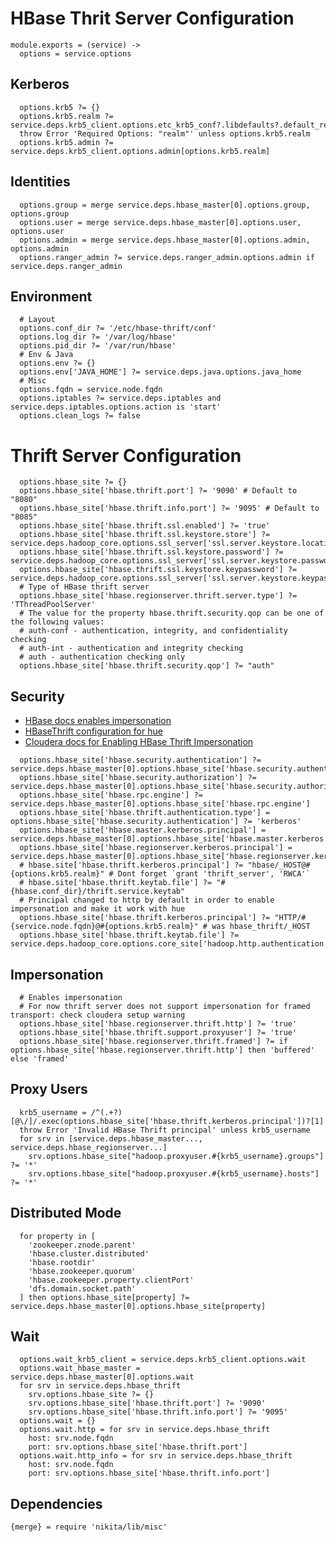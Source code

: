 
# HBase Thrit Server Configuration

    module.exports = (service) ->
      options = service.options

## Kerberos

      options.krb5 ?= {}
      options.krb5.realm ?= service.deps.krb5_client.options.etc_krb5_conf?.libdefaults?.default_realm
      throw Error 'Required Options: "realm"' unless options.krb5.realm
      options.krb5.admin ?= service.deps.krb5_client.options.admin[options.krb5.realm]

## Identities

      options.group = merge service.deps.hbase_master[0].options.group, options.group
      options.user = merge service.deps.hbase_master[0].options.user, options.user
      options.admin = merge service.deps.hbase_master[0].options.admin, options.admin
      options.ranger_admin ?= service.deps.ranger_admin.options.admin if service.deps.ranger_admin

## Environment

      # Layout
      options.conf_dir ?= '/etc/hbase-thrift/conf'
      options.log_dir ?= '/var/log/hbase'
      options.pid_dir ?= '/var/run/hbase'
      # Env & Java
      options.env ?= {}
      options.env['JAVA_HOME'] ?= service.deps.java.options.java_home
      # Misc
      options.fqdn = service.node.fqdn
      options.iptables ?= service.deps.iptables and service.deps.iptables.options.action is 'start'
      options.clean_logs ?= false

# Thrift Server Configuration  

      options.hbase_site ?= {}
      options.hbase_site['hbase.thrift.port'] ?= '9090' # Default to "8080"
      options.hbase_site['hbase.thrift.info.port'] ?= '9095' # Default to "8085"
      options.hbase_site['hbase.thrift.ssl.enabled'] ?= 'true'
      options.hbase_site['hbase.thrift.ssl.keystore.store'] ?= service.deps.hadoop_core.options.ssl_server['ssl.server.keystore.location']
      options.hbase_site['hbase.thrift.ssl.keystore.password'] ?= service.deps.hadoop_core.options.ssl_server['ssl.server.keystore.password']
      options.hbase_site['hbase.thrift.ssl.keystore.keypassword'] ?= service.deps.hadoop_core.options.ssl_server['ssl.server.keystore.keypassword']
      # Type of HBase thrift server
      options.hbase_site['hbase.regionserver.thrift.server.type'] ?= 'TThreadPoolServer'
      # The value for the property hbase.thrift.security.qop can be one of the following values:
      # auth-conf - authentication, integrity, and confidentiality checking
      # auth-int - authentication and integrity checking
      # auth - authentication checking only
      options.hbase_site['hbase.thrift.security.qop'] ?= "auth"

## Security

*   [HBase docs enables impersonation][hbase-impersonation-mode]
*   [HBaseThrift configuration for hue][hue-thrift-impersonation]
*   [Cloudera docs for Enabling HBase Thrift Impersonation][hbase-configuration-cloudera]


[hue-thrift-impersonation]:http://gethue.com/hbase-browsing-with-doas-impersonation-and-kerberos/
[hbase-impersonation-mode]: http://hbase.apache.org/book.html#security.gateway.thrift
[hbase-configuration-cloudera]:(http://www.cloudera.com/content/www/en-us/documentation/enterprise/latest/topics/cdh_sg_hbase_authentication.html/)

      options.hbase_site['hbase.security.authentication'] ?= service.deps.hbase_master[0].options.hbase_site['hbase.security.authentication']
      options.hbase_site['hbase.security.authorization'] ?= service.deps.hbase_master[0].options.hbase_site['hbase.security.authorization']
      options.hbase_site['hbase.rpc.engine'] ?= service.deps.hbase_master[0].options.hbase_site['hbase.rpc.engine']
      options.hbase_site['hbase.thrift.authentication.type'] = options.hbase_site['hbase.security.authentication'] ?= 'kerberos'
      options.hbase_site['hbase.master.kerberos.principal'] = service.deps.hbase_master[0].options.hbase_site['hbase.master.kerberos.principal']
      options.hbase_site['hbase.regionserver.kerberos.principal'] = service.deps.hbase_master[0].options.hbase_site['hbase.regionserver.kerberos.principal']
      # hbase.site['hbase.thrift.kerberos.principal'] ?= "hbase/_HOST@#{options.krb5.realm}" # Dont forget `grant 'thrift_server', 'RWCA'`
      # hbase.site['hbase.thrift.keytab.file'] ?= "#{hbase.conf_dir}/thrift.service.keytab"
      # Principal changed to http by default in order to enable impersonation and make it work with hue
      options.hbase_site['hbase.thrift.kerberos.principal'] ?= "HTTP/#{service.node.fqdn}@#{options.krb5.realm}" # was hbase_thrift/_HOST
      options.hbase_site['hbase.thrift.keytab.file'] ?= service.deps.hadoop_core.options.core_site['hadoop.http.authentication.kerberos.keytab']

## Impersonation

      # Enables impersonation
      # For now thrift server does not support impersonation for framed transport: check cloudera setup warning
      options.hbase_site['hbase.regionserver.thrift.http'] ?= 'true'
      options.hbase_site['hbase.thrift.support.proxyuser'] ?= 'true'
      options.hbase_site['hbase.regionserver.thrift.framed'] ?= if options.hbase_site['hbase.regionserver.thrift.http'] then 'buffered' else 'framed'

## Proxy Users

      krb5_username = /^(.+?)[@\/]/.exec(options.hbase_site['hbase.thrift.kerberos.principal'])?[1]
      throw Error 'Invalid HBase Thrift principal' unless krb5_username
      for srv in [service.deps.hbase_master..., service.deps.hbase_regionserver...]
        srv.options.hbase_site["hadoop.proxyuser.#{krb5_username}.groups"] ?= '*'
        srv.options.hbase_site["hadoop.proxyuser.#{krb5_username}.hosts"] ?= '*'

## Distributed Mode

      for property in [
        'zookeeper.znode.parent'
        'hbase.cluster.distributed'
        'hbase.rootdir'
        'hbase.zookeeper.quorum'
        'hbase.zookeeper.property.clientPort'
        'dfs.domain.socket.path'
      ] then options.hbase_site[property] ?= service.deps.hbase_master[0].options.hbase_site[property]

## Wait

      options.wait_krb5_client = service.deps.krb5_client.options.wait
      options.wait_hbase_master = service.deps.hbase_master[0].options.wait
      for srv in service.deps.hbase_thrift
        srv.options.hbase_site ?= {}
        srv.options.hbase_site['hbase.thrift.port'] ?= '9090'
        srv.options.hbase_site['hbase.thrift.info.port'] ?= '9095'
      options.wait = {}
      options.wait.http = for srv in service.deps.hbase_thrift
        host: srv.node.fqdn
        port: srv.options.hbase_site['hbase.thrift.port']
      options.wait.http_info = for srv in service.deps.hbase_thrift
        host: srv.node.fqdn
        port: srv.options.hbase_site['hbase.thrift.info.port']

## Dependencies

    {merge} = require 'nikita/lib/misc'
